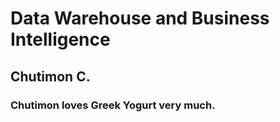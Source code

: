 # Data Warehouse and Business Intelligence

## Chutimon C.

### Chutimon loves Greek Yogurt very much.
